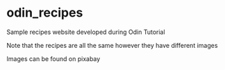 # odin_recipes

Sample recipes website developed during Odin Tutorial 

Note that the recipes are all the same however they have different images

Images can be found on pixabay

